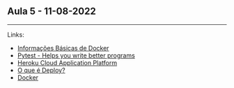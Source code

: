 ## Aula 5 - 11-08-2022

<hr>

Links:
- [Informações Básicas de Docker](https://medium.com/@fernandocelmer/rascunho-docker-272851df9297)
- [Pytest - Helps you write better programs](https://docs.pytest.org/en/7.1.x/)
- [Heroku Cloud Application Platform](https://www.heroku.com/)
- [O que é Deploy?](https://kenzie.com.br/blog/o-que-e-deploy/)
- [Docker](https://www.docker.com/)
